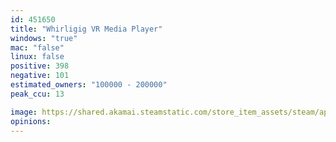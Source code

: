 ```yaml
---
id: 451650
title: "Whirligig VR Media Player"
windows: "true"
mac: "false"
linux: false
positive: 398
negative: 101
estimated_owners: "100000 - 200000"
peak_ccu: 13

image: https://shared.akamai.steamstatic.com/store_item_assets/steam/apps/451650/header.jpg?t=1706182162
opinions:
---
```


